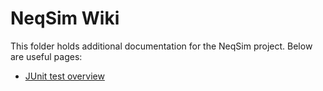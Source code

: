 # NeqSim Wiki

This folder holds additional documentation for the NeqSim project. Below are useful pages:

- [JUnit test overview](test-overview.md)

